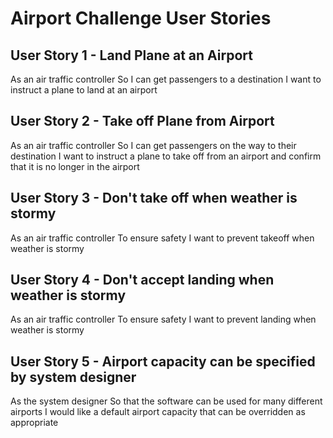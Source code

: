 # Airport Challenge User Stories

## User Story 1 - Land Plane at an Airport

As an air traffic controller
So I can get passengers to a destination
I want to instruct a plane to land at an airport

## User Story 2 - Take off Plane from Airport

As an air traffic controller
So I can get passengers on the way to their destination
I want to instruct a plane to take off from an airport and confirm that it is no longer in the airport

## User Story 3 - Don't take off when weather is stormy

As an air traffic controller
To ensure safety
I want to prevent takeoff when weather is stormy

## User Story 4 - Don't accept landing when weather is stormy

As an air traffic controller
To ensure safety
I want to prevent landing when weather is stormy

## User Story 5 - Airport capacity can be specified by system designer

As the system designer
So that the software can be used for many different airports
I would like a default airport capacity that can be overridden as appropriate
